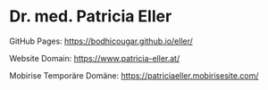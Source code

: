 # Dr. med. Patricia Eller

GitHub Pages:
https://bodhicougar.github.io/eller/

Website Domain:
https://www.patricia-eller.at/

Mobirise Temporäre Domäne:
https://patriciaeller.mobirisesite.com/
